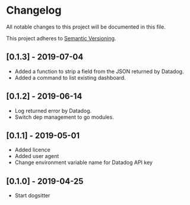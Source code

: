 # Changelog
All notable changes to this project will be documented in this file.

This project adheres to [Semantic Versioning](http://semver.org/spec/v2.0.0.html).

## [0.1.3] - 2019-07-04
- Added a function to strip a field from the JSON returned by Datadog.
- Added a command to list existing dashboard.

## [0.1.2] - 2019-06-14
- Log returned error by Datadog.
- Switch dep management to go modules.

## [0.1.1] - 2019-05-01
- Added licence
- Added user agent
- Change environment variable name for Datadog API key

## [0.1.0] - 2019-04-25
- Start dogsitter
